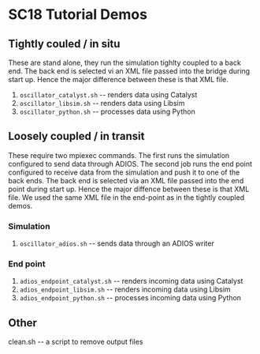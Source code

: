SC18 Tutorial Demos
===================

Tightly couled / in situ
------------------------
These are stand alone, they run the simulation tighlty coupled to a back end.
The back end is selected vi an XML file passed into the bridge during start up.
Hence the major difference between these is that XML file.

1. `oscillator_catalyst.sh` -- renders data using Catalyst
2. `oscillator_libsim.sh` -- renders data using Libsim
5. `oscillator_python.sh` -- processes data using Python

Loosely coupled / in transit
----------------------------
These require two mpiexec commands. The first runs the simulation configured to
send data through ADIOS. The second job runs the end point configured to
receive data from the simulation and push it to one of the back ends. The back
end is selected via an XML file passed into the end point during start up.
Hence the major diffence between these is that XML file. We used the same
XML file in the end-point as in the tightly coupled demos.

### Simulation
1. `oscillator_adios.sh` -- sends data through an ADIOS writer

### End point
1. `adios_endpoint_catalyst.sh` -- renders incoming data using Catalyst
2. `adios_endpoint_libsim.sh` -- renders incoming data using Libsim
3. `adios_endpoint_python.sh` -- processes incoming data using Python

Other
-----
clean.sh -- a script to remove output files

